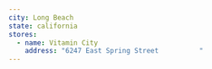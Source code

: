 ```yaml
---
city: Long Beach
state: california
stores:
  - name: Vitamin City
    address: "6247 East Spring Street          "
---
```

